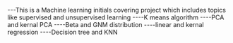 ---This is a Machine learning initials covering project which includes topics like supervised and unsupervised learning
----K means algorithm
----PCA and kernal PCA
----Beta and GNM distribution
----linear and kernal regression
----Decision tree and KNN
